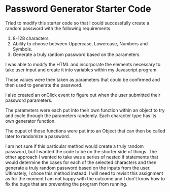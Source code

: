 # Password Generator Starter Code

Tried to modify this starter code so that I could successfully create a random password with the following requirements.

1. 8-128 characters
2. Ability to choose between Uppercase, Lowercase, Numbers and Symbols.
3. Generate a truly random password based on the parameters.

I was able to modify the HTML and incorporate the elements necessary to take user input and create it into variables within my Javascript program.

Those values were then taken as parameters that could be confirmed and then used to generate the password. 

I also created an onClick event to figure out when the user submitted their password parameters.

The parameters were each put into their own function within an object to try and cycle through the parameters randomly. Each character type has its own generator function.

The ouput of those functions were put into an Object that can then be called later to randomize a password.

I am not sure if this particular method would create a truly random password, but I wanted the code to be on the shorter side of things. The other approach I wanted to take was a series of nested if statements that would determine the cases for each of the selected characters and then generate a truly random password based on the inputs from the user. Ultimately, I chose this method instead. I will need to revisit this assignment as for the moment I am not happy with the outcome and I don't know how to fix the bugs that are preventing the program from running.
